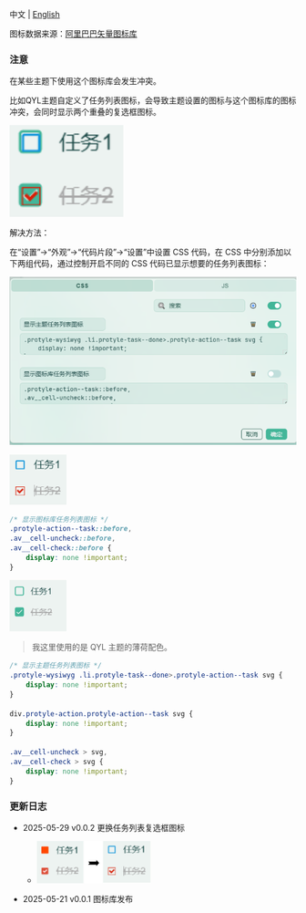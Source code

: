 中文 | [English](https://github.com/Glaube-TY/color-icon/blob/main/README.md)

图标数据来源：[阿里巴巴矢量图标库](https://www.iconfont.cn/)

### 注意

在某些主题下使用这个图标库会发生冲突。

比如QYL主题自定义了任务列表图标，会导致主题设置的图标与这个图标库的图标冲突，会同时显示两个重叠的复选框图标。

<img src="./img/img2.png" width="200" alt="冲突图标">

解决方法：

在“设置”→“外观”→“代码片段”→“设置”中设置 CSS 代码，在 CSS 中分别添加以下两组代码，通过控制开启不同的 CSS 代码已显示想要的任务列表图标：

![](./img/img5.png)

<img src="./img/img3.png" width="100" alt="显示图标库任务列表图标">

```css
/* 显示图标库任务列表图标 */
.protyle-action--task::before,
.av__cell-uncheck::before,
.av__cell-check::before {
    display: none !important;
}
```

<img src="./img/img4.png" width="100" alt="显示主题任务列表图标">

> 我这里使用的是 QYL 主题的薄荷配色。

```css
/* 显示主题任务列表图标 */
.protyle-wysiwyg .li.protyle-task--done>.protyle-action--task svg {
    display: none !important;
}

div.protyle-action.protyle-action--task svg {
    display: none !important;
}

.av__cell-uncheck > svg,
.av__cell-check > svg {
    display: none !important;
}

```

### 更新日志
- 2025-05-29 v0.0.2 更换任务列表复选框图标

	- <img src="./img/img1.png" width="200" alt="复选框更换">

- 2025-05-21 v0.0.1 图标库发布